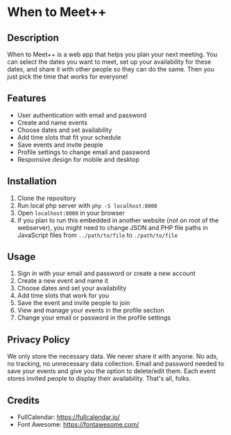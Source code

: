# When to Meet++

## Description

When to Meet++ is a web app that helps you plan your next meeting. You can select the dates you want to meet, set up your availability for these dates, and share it with other people so they can do the same. Then you just pick the time that works for everyone!

## Features

- User authentication with email and password
- Create and name events
- Choose dates and set availability
- Add time slots that fit your schedule
- Save events and invite people
- Profile settings to change email and password
- Responsive design for mobile and desktop

## Installation

1. Clone the repository
2. Run local php server with `php -S localhost:8000`
3. Open `localhost:8000` in your browser
4. If you plan to run this embedded in another website (not on root of the webserver), you might need to change JSON and PHP file paths in JavaScript files from `../path/to/file` to `./path/to/file`

## Usage

1. Sign in with your email and password or create a new account
2. Create a new event and name it
3. Choose dates and set your availability
4. Add time slots that work for you
5. Save the event and invite people to join
6. View and manage your events in the profile section
7. Change your email or password in the profile settings

## Privacy Policy

We only store the necessary data. We never share it with anyone. No ads, no tracking, no unnecessary data collection. Email and password needed to save your events and give you the option to delete/edit them. Each event stores invited people to display their availability. That's all, folks.

## Credits

- FullCalendar: https://fullcalendar.io/
- Font Awesome: https://fontawesome.com/
